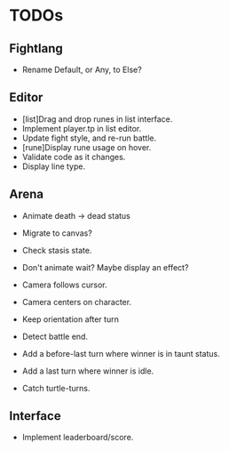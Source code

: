 # TODOs

## Fightlang

- Rename Default, or Any, to Else?

## Editor

- [list]Drag and drop runes in list interface.
- Implement player.tp in list editor.
- Update fight style, and re-run battle.
- [rune]Display rune usage on hover.
- Validate code as it changes.
- Display line type.

## Arena

- Animate death -> dead status

- Migrate to canvas?
- Check stasis state.
- Don't animate wait? Maybe display an effect?
- Camera follows cursor.
- Camera centers on character.
- Keep orientation after turn
- Detect battle end.
- Add a before-last turn where winner is in taunt status.
- Add a last turn where winner is idle.
- Catch turtle-turns.

## Interface

- Implement leaderboard/score.